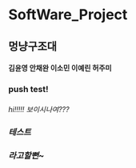 # SoftWare_Project
<h2> 멍냥구조대
<h4>김윤영 안채완 이소민 이예린 허주미

<h3> push test!
<h6>hi!!!!!
<h7>보이시나여???
<h3>테스트
<h3>라고할뻔~